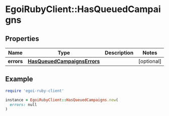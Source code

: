 # EgoiRubyClient::HasQueuedCampaigns

## Properties

| Name | Type | Description | Notes |
| ---- | ---- | ----------- | ----- |
| **errors** | [**HasQueuedCampaignsErrors**](HasQueuedCampaignsErrors.md) |  | [optional] |

## Example

```ruby
require 'egoi-ruby-client'

instance = EgoiRubyClient::HasQueuedCampaigns.new(
  errors: null
)
```

